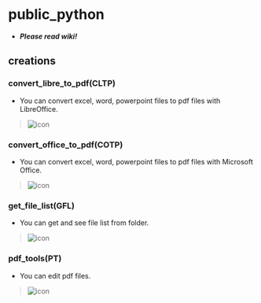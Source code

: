 # public_python
* ***Please read wiki!***
## creations
### convert_libre_to_pdf(CLTP)
* You can convert excel, word, powerpoint files to pdf files with LibreOffice.
> ![icon](https://res.cloudinary.com/nl-taiga-s/image/upload/v1757468193/icon_of_cltp_rgd7iq.svg)
### convert_office_to_pdf(COTP)
* You can convert excel, word, powerpoint files to pdf files with Microsoft Office.
> ![icon](https://res.cloudinary.com/nl-taiga-s/image/upload/v1757468225/icon_of_cotp_poqzus.svg)
### get_file_list(GFL)
* You can get and see file list from folder.
> ![icon](https://res.cloudinary.com/nl-taiga-s/image/upload/v1757468251/icon_of_gfl_d2eyyf.svg)
### pdf_tools(PT)
* You can edit pdf files.
> ![icon](https://res.cloudinary.com/nl-taiga-s/image/upload/v1757468306/icon_of_pt_igi3yq.svg)
